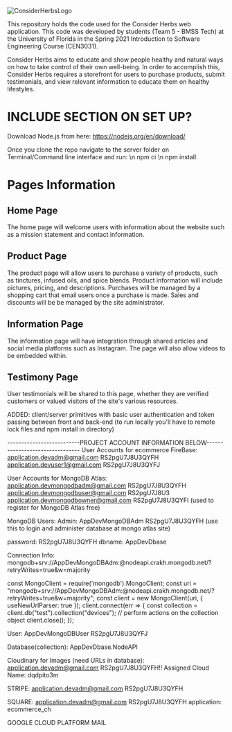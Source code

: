 ![ConsiderHerbsLogo](https://user-images.githubusercontent.com/63110489/107135374-16312700-68c8-11eb-9aec-8244d7c9c410.JPG)

This repository holds the code used for the Consider Herbs web application. This code was developed by students (Team 5 - BMSS Tech) at the University of Florida in the Spring 2021 Introduction to Software Engineering Course (CEN3031).

Consider Herbs aims to educate and show people healthy and natural ways on how to take control of their own well-being. In order to accomplish this, Consider Herbs requires a storefront for users to purchase products, submit testimonials, and view relevant information to educate them on healthy lifestyles.  

# INCLUDE SECTION ON SET UP?

Download Node.js from here: https://nodejs.org/en/download/

Once you clone the repo navigate to the server folder on Terminal/Command line interface and run: \n
npm ci \n
npm install


# Pages Information

## Home Page

The home page will welcome users with information about the website such as a mission statement and contact information.

## Product Page

The product page will allow users to purchase a variety of products, such as tinctures, infused oils, and spice blends. Product information will include pictures, pricing, and descriptions. Purchases will be managed by a shopping cart that email users once a purchase is made. Sales and discounts will be be managed by the site administrator.

## Information Page

The information page will have integration through shared articles and social media platforms such as Instagram. The page will also allow videos to be embedded within. 

## Testimony Page

User testimonials will be shared to this page, whether they are verified customers or valued visitors of the site's various resources.

ADDED: client/server primitives with basic user authentication and token passing between front and back-end (to run locally you'll have to remote lock files and npm install in directory)



--------------------------PROJECT ACCOUNT INFORMATION BELOW--------------------------------
User Accounts for ecommerce FireBase:
application.devadm@gmail.com RS2pgU7J8U3QYFH
application.devuser1@gmail.com RS2pgU7J8U3QYFJ

User Accounts for MongoDB Atlas:
application.devmongodbadm@gmail.com RS2pgU7J8U3QYFH
application.devmongodbuser@gmail.com RS2pgU7J8U3
application.devmongodbowner@gmail.com RS2pgU7J8U3QYFI (used to register for MongoDB Atlas free)

MongoDB Users:
Admin: AppDevMongoDBAdm RS2pgU7J8U3QYFH (use this to login and administer database at mongo atlas site)

password: RS2pgU7J8U3QYFH
dbname: AppDevDbase

Connection Info:
mongodb+srv://AppDevMongoDBAdm:<password>@nodeapi.crakh.mongodb.net/<dbname>?retryWrites=true&w=majority


const MongoClient = require('mongodb').MongoClient;
const uri = "mongodb+srv://AppDevMongoDBAdm:<password>@nodeapi.crakh.mongodb.net/<dbname>?retryWrites=true&w=majority";
const client = new MongoClient(uri, { useNewUrlParser: true });
client.connect(err => {
  const collection = client.db("test").collection("devices");
  // perform actions on the collection object
  client.close();
});

User: AppDevMongoDBUser RS2pgU7J8U3QYFJ

Database(collection): AppDevDbase.NodeAPI

Cloudinary for Images (need URLs in database):
application.devadm@gmail.com
RS2pgU7J8U3QYFH!!
Assigned Cloud Name: dqdpito3m

STRIPE:
application.devadm@gmail.com RS2pgU7J8U3QYFH

SQUARE:
application.devadm@gmail.com RS2pgU7J8U3QYFH
application: ecommerce_ch 

GOOGLE CLOUD PLATFORM MAIL
